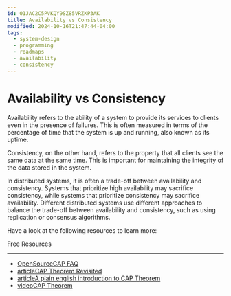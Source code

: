 ```yaml
---
id: 01JAC2C5PVKQY9SZ85VRZKP3AK
title: Availability vs Consistency
modified: 2024-10-16T21:47:44-04:00
tags:
  - system-design
  - programming
  - roadmaps
  - availability
  - consistency
---
```

# Availability vs Consistency

Availability refers to the ability of a system to provide its services to clients even in the presence of failures. This is often measured in terms of the percentage of time that the system is up and running, also known as its uptime.

Consistency, on the other hand, refers to the property that all clients see the same data at the same time. This is important for maintaining the integrity of the data stored in the system.

In distributed systems, it is often a trade-off between availability and consistency. Systems that prioritize high availability may sacrifice consistency, while systems that prioritize consistency may sacrifice availability. Different distributed systems use different approaches to balance the trade-off between availability and consistency, such as using replication or consensus algorithms.

Have a look at the following resources to learn more:

Free Resources

---

- [OpenSourceCAP FAQ](https://github.com/henryr/cap-faq)
- [articleCAP Theorem Revisited](https://robertgreiner.com/cap-theorem-revisited/)
- [articleA plain english introduction to CAP Theorem](http://ksat.me/a-plain-english-introduction-to-cap-theorem)
- [videoCAP Theorem](https://www.youtube.com/watch?v=_RbsFXWRZ10&t=1s)